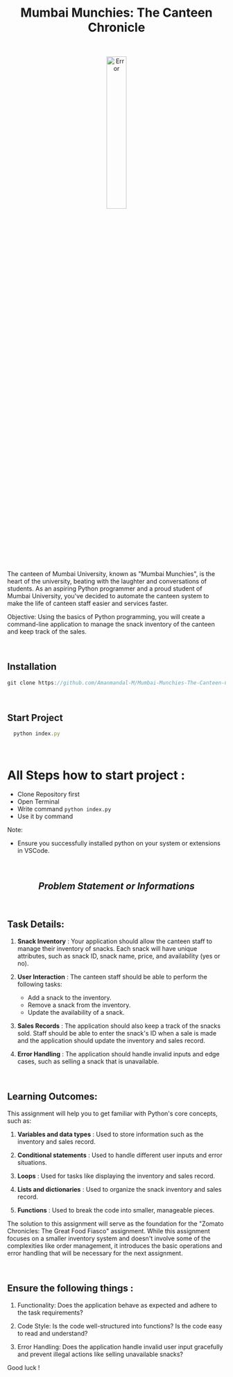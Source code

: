 <h1 align="center">Mumbai Munchies: The Canteen Chronicle</h1>

<br>

<p align="center">
    <img src="https://url-shortener-857u.onrender.com/ewF0CQ1kf" width="30%" height="30%"  alt="Error" style="border-radius:20%">
</p>

The canteen of Mumbai University, known as "Mumbai Munchies", is the heart of the university, beating with the laughter and conversations of students. As an aspiring Python programmer and a proud student of Mumbai University, you've decided to automate the canteen system to make the life of canteen staff easier and services faster.

Objective: Using the basics of Python programming, you will create a command-line application to manage the snack inventory of the canteen and keep track of the sales.

<br>

## Installation 

```js
git clone https://github.com/Amanmandal-M/Mumbai-Munchies-The-Canteen-Chronicle_-Assignment.git
```

<br>

## Start Project

```js
  python index.py
```

<br>

# All Steps how to start project :

- Clone Repository first
- Open Terminal
- Write command `python index.py`
- Use it by command

Note: 

 - Ensure you successfully installed python on your system or extensions in VSCode.

<br>

<i><strong><h2 align="center">Problem Statement or Informations</h2></strong></i>

<br>

## Task Details:

1. **Snack Inventory** : Your application should allow the canteen staff to manage their inventory of snacks. Each snack will have unique attributes, such as snack ID, snack name, price, and availability (yes or no).

2. **User Interaction** : The canteen staff should be able to perform the following tasks:
    - Add a snack to the inventory.
    - Remove a snack from the inventory.
    - Update the availability of a snack.

3. **Sales Records** : The application should also keep a track of the snacks sold. Staff should be able to enter the snack's ID when a sale is made and the application should update the inventory and sales record.

4. **Error Handling** : The application should handle invalid inputs and edge cases, such as selling a snack that is unavailable.

<br>

## Learning Outcomes:

This assignment will help you to get familiar with Python's core concepts, such as:

1. **Variables and data types** : Used to store information such as the inventory and sales record.

2. **Conditional statements** : Used to handle different user inputs and error situations.

3. **Loops** : Used for tasks like displaying the inventory and sales record.

4. **Lists and dictionaries** : Used to organize the snack inventory and sales record.

5. **Functions** : Used to break the code into smaller, manageable pieces.

The solution to this assignment will serve as the foundation for the "Zomato Chronicles: The Great Food Fiasco" assignment. While this assignment focuses on a smaller inventory system and doesn't involve some of the complexities like order management, it introduces the basic operations and error handling that will be necessary for the next assignment.

<br>

## Ensure the following things :

1. Functionality: Does the application behave as expected and adhere to the task requirements?

2. Code Style: Is the code well-structured into functions? Is the code easy to read and understand?

3. Error Handling: Does the application handle invalid user input gracefully and prevent illegal actions like selling unavailable snacks?

Good luck !


